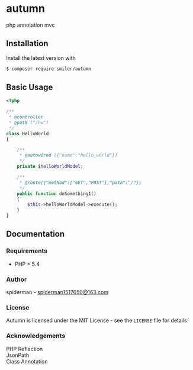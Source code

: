 # autumn
php annotation mvc
## Installation

Install the latest version with

```bash
$ composer require smiler/autumn
```

## Basic Usage

```php
<?php

/**
 * @controller
 * @path ("/hw")
 */
class HelloWorld
{

    /**
     * @autowired ({"name":"hello_world"})
     */
    private $helloWorldModel;

    /**
     * @route({"method":["GET","POST"],"path":"/"})
     */
    public function doSomething1()
    {
        $this->helloWorldModel->execute();
    }
}
```
## Documentation

### Requirements

- PHP > 5.4

### Author

spiderman - <spiderman1517650@163.com>

### License

Autumn is licensed under the MIT License - see the `LICENSE` file for details

### Acknowledgements

PHP Reflection</br>
JsonPath</br>
Class Annotation
